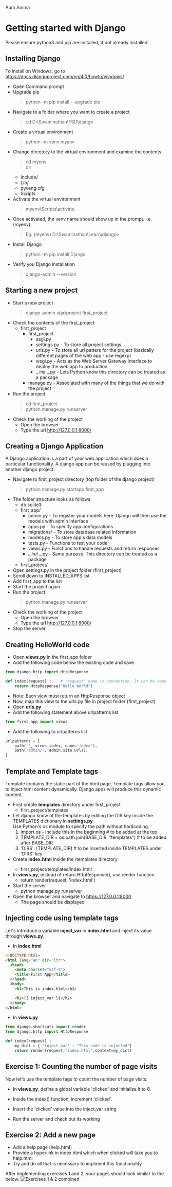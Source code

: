 Aum Amma

# Getting started with Django

Please ensure python3 and pip are installed, if not already installed.

## Installing Django

To install on Windows, go to https://docs.djangoproject.com/en/4.0/howto/windows/
- Open Command prompt
- Upgrade pip
  > python -m pip install --upgrade pip <br>
- Navigate to a folder where you want to create a project
  > cd D:\Swaminathan\FSD\django <br>
- Create a virtual environment
  > python -m venv myenv <br>
- Change directory to the virtual environment and examine the contents
  > cd myenv <br>
  > dir <br>
  * Include/
  * Lib/
  * pyveng.cfg
  * Scripts
- Activate the virtual environment
  > myenv\Scripts\activate <br>
- Once activated, the venv name should show up in the prompt. i.e. (myenv) 
  > Eg. (myenv) D:\Swaminathan\Learn\django> <br>
- Install Django
  > python -m pip install Django <br>
- Verify you Django installation
  > django-admin --version <br>

## Starting a new project

- Start a new project
  > django-admin startproject first_project <br>
- Check the contents of the first_project
  * first_project
    * first_project
      * asgi.py
      * settings.py  - To store all project settings
      * urls.py  - To store all url patters for the project (basically different pages of the web app - use regexp)
      * wsgi.py - Acts as the Web Server Gateway Interface to deploy the web app to production
      * _ _init_ _.py  - Lets Python know this directory can be treated as a package
    * manage.py  - Associated with many of the things that we do with the project
- Run the project
  > cd first_project <br>
  > python manage.py runserver <br>
- Check the working of the project
  * Open the browser
  * Type the url http://127.0.0.1:8000/

## Creating a Django Application

A Django application is a part of your web application which does a particular functionality. A django app can be reused by plugging into another django project.

* Navigate to first_project directory (top folder of the django project)
  > python manage.py startapp first_app
* The folder structure looks as follows
  * db.sqlite3
  * first_app/
    * admin.py  - To register your models here. Django will then use the models with admin interface
    * apps.py  - To specify app configurations
    * migrations/  - To store database related information 
    * models.py  - To store app's data models
    * tests.py  - Functions to test your code
    * views.py  - Functions to handle requests and return responses 
    * _ _init_ _.py  - Same purpose. This directory can be treated as a package
  * first_project/
* Open settings.py in the project folder (first_project)
* Scroll down to INSTALLED_APPS list
* Add first_app to the list
* Start the project again
* Run the project
  > python manage.py runserver <br>
* Check the working of the project
  * Open the browser
  * Type the url http://127.0.0.1:8000/ 
* Stop the server

## Creating HelloWorld code

* Open **views.py** in the first_app folder
* Add the following code below the existing code and save
``` python
from django.http import HttpResponse

def index(request) :    # 'request' name is convention. It can be some other name too.
    return HttpResponse("Hello World")
```
* Note: Each view must return an HttpResponse object
* Now, map this view to the urls.py file in project folder (first_project)
* Open **urls.py**
* Add the following statement above urlpatterns list
```python
from first_app import views
```
* Add the following to urlpatterns list
```python
urlpatterns = [
    path('', views.index, name='index'),
    path('admin/', admin.site.urls),
]
```

## Template and Template tags

Template contains the static part of the html page. Template tags allow you to inject html content dynamically. Django apps will produce this dynamic content.

* First create **templates** directory under first_project
  * first_project/templates
* Let django know of the templates by editing the DIR key inside the TEMPLATES dictionary in **settings.py** <br>
  Use Python's os module to specify the path without hardcoding.
  1. import os  - Include this in the beginning     # to be added at the top 
  2. TEMPLATE_DIR = os.path.join(BASE_DIR, "templates")  # to be added after BASE_DIR
  3. 'DIRS': [TEMPLATE_DIR]   # to be inserted inside TEMPLATES under 'DIRS' key 
* Create **index.html** inside the  <project dir>/templates directory
  * first_project/templates/index.html
* In **views.py**, instead of return HttpResponse(), use render function
  * return render(request, 'index.html')
* Start the server
  * python manage.py runserver
* Open the browser and navigate to https://127.0.0.1:8000
  * The page should be displayed

## Injecting code using template tags
Let's introduce a variable **inject_var** in **index.html** and inject its value through **views.py**.
  
* In **index.html**
  
```html
<!DOCTYPE html>
<html lang="en" dir="ltr">
  <head>
    <meta charset="utf-8">
    <title>First App</title>
  </head>
  <body>
    <h1>This is index.html</h1>

    <h2>{{ inject_var }}</h2>
  </body>
</html>
```
  
* In **views.py**
```python
from django.shortcuts import render
from django.http import HttpResponse

def index(request) :
    my_dict = { 'inject_var' : "This code is injected"}
    return render(request,'index.html',context=my_dict)
```

## Exercise 1: Counting the number of page visits
  
Now let's use the template tags to count the number of page visits.
  
* In **views.py**, define a global variable 'clicked' and initialize it to 0.
* Inside the index() function, increment 'clicked'.
* Insert the 'clicked' value into the inject_var string
  
* Run the server and check out its working

## Exercise 2: Add a new page

* Add a help page (help.html)
* Provide a hyperlink in index.html which when clicked will take you to help.html
* Try and do all that is necessary to implment this functionality

After implementing exercises 1 and 2, your pages should look similar to the below.
![Exercises 1 & 2 combined](exercises-1-2.png)
